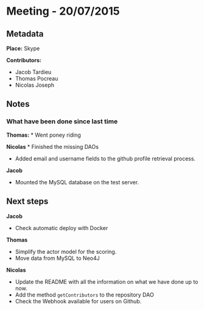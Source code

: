 # Meeting - 20/07/2015

## Metadata

**Place:** Skype

**Contributors:**

* Jacob Tardieu
* Thomas Pocreau
* Nicolas Joseph

## Notes
### What have been done since last time
**Thomas:**
	* Went poney riding

**Nicolas**
	* Finished the missing DAOs
  * Added email and username fields to the github profile retrieval process.

**Jacob**
  * Mounted the MySQL database on the test server.

## Next steps

**Jacob**

* Check automatic deploy with Docker

**Thomas**

* Simplify the actor model for the scoring.
* Move data from MySQL to Neo4J

**Nicolas**

* Update the README with all the information on what we have done up to now.
* Add the method `getContributors` to the repository DAO
* Check the Webhook available for users on Github.
